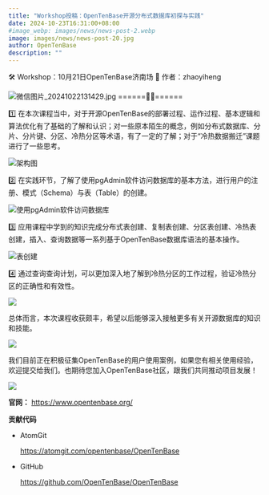 ```yaml
---
title: "Workshop投稿：OpenTenBase开源分布式数据库初探与实践"
date: 2024-10-23T16:31:00+08:00
#image_webp: images/news/news-post-2.webp
image: images/news/news-post-20.jpg
author: OpenTenBase
description: ""
---
```

🛠️ Workshop：10月21日OpenTenBase济南场
📝 作者：zhaoyiheng

![微信图片_20241022131429.jpg](https://oss-emcsprod-public.modb.pro/image/editor/20241023-1849047697845739520_627144.jpg)
======🐙🐚======

1️⃣ 在本次课程当中，对于开源OpenTenBase的部署过程、运作过程、基本逻辑和算法优化有了基础的了解和认识；对一些原本陌生的概念，例如分布式数据库、分片、分片键、分区、冷热分区等术语，有了一定的了解；对于“冷热数据搬迁”课题进行了一些思考。

![架构图](https://i0.hdslb.com/bfs/new_dyn/a53d9c96c90d81205771cd219ea26d841543475738.jpg@1192w_596h.avif)

2️⃣ 在实践环节，了解了使用pgAdmin软件访问数据库的基本方法，进行用户的注册、模式（Schema）与表（Table）的创建。

![使用pgAdmin软件访问数据库](https://i0.hdslb.com/bfs/new_dyn/ab4bb3fdf92c4fa718613010703cf29d1543475738.png@1144w.avif)

3️⃣ 应用课程中学到的知识完成分布式表创建、复制表创建、分区表创建、冷热表创建，插入、查询数据等一系列基于OpenTenBase数据库语法的基本操作。

![表创建](https://i0.hdslb.com/bfs/new_dyn/bc93dfabd353dd3be66a177c11495dcd1543475738.png@1192w.avif)

4️⃣ 通过查询查询计划，可以更加深入地了解到冷热分区的工作过程，验证冷热分区的正确性和有效性。

![](https://i0.hdslb.com/bfs/new_dyn/bc93dfabd353dd3be66a177c11495dcd1543475738.png@1192w.avif)

总体而言，本次课程收获颇丰，希望以后能够深入接触更多有关开源数据库的知识和技能。

<img src=../images/news-post-9-11.png class="img-fluid" /><br/>

我们目前正在积极征集OpenTenBase的用户使用案例，如果您有相关使用经验，欢迎提交给我们。也期待您加入OpenTenBase社区，跟我们共同推动项目发展！

<img src=../images/news-post-9-12.png class="img-fluid" /><br/>

**官网：** https://www.opentenbase.org/

**贡献代码**

* AtomGit

  https://atomgit.com/opentenbase/OpenTenBase
* GitHub

  https://github.com/OpenTenBase/OpenTenBase
